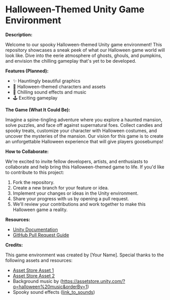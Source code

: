 # Halloween-Themed Unity Game Environment

**Description:**

Welcome to our spooky Halloween-themed Unity game environment! This repository showcases a sneak peek of what our Halloween game world will look like. Dive into the eerie atmosphere of ghosts, ghouls, and pumpkins, and envision the chilling gameplay that's yet to be developed.

**Features (Planned):**

- ✨ Hauntingly beautiful graphics
- 🎃 Halloween-themed characters and assets
- 🌙 Chilling sound effects and music
- 🕹️ Exciting gameplay

**The Game (What It Could Be):**

Imagine a spine-tingling adventure where you explore a haunted mansion, solve puzzles, and face off against supernatural foes. Collect candies and spooky treats, customize your character with Halloween costumes, and uncover the mysteries of the mansion. Our vision for this game is to create an unforgettable Halloween experience that will give players goosebumps!

**How to Collaborate:**

We're excited to invite fellow developers, artists, and enthusiasts to collaborate and help bring this Halloween-themed game to life. If you'd like to contribute to this project:

1. Fork the repository.
2. Create a new branch for your feature or idea.
3. Implement your changes or ideas in the Unity environment.
4. Share your progress with us by opening a pull request.
5. We'll review your contributions and work together to make this Halloween game a reality.

**Resources:**

- [Unity Documentation](https://docs.unity3d.com)
- [GitHub Pull Request Guide](https://help.github.com/en/github/collaborating-with-issues-and-pull-requests/about-pull-requests)

**Credits:**

This game environment was created by [Your Name]. Special thanks to the following assets and resources:

- [Asset Store Asset 1](https://assetstore.unity.com/?q=halloween%20themed&orderBy=1)
- [Asset Store Asset 2](https://assetstore.unity.com/?q=halloween%20&orderBy=1)
- Background music by (https://assetstore.unity.com/?q=halloween%20music&orderBy=1)
- Spooky sound effects ([link_to_sounds](https://assetstore.unity.com/?q=spooky%20sounds&orderBy=1))


